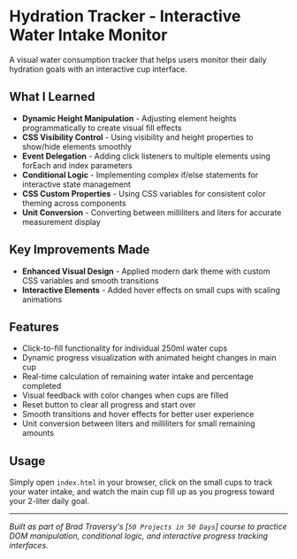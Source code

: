# Hydration Tracker - Interactive Water Intake Monitor

A visual water consumption tracker that helps users monitor their daily hydration goals with an interactive cup interface.

## What I Learned

- **Dynamic Height Manipulation** - Adjusting element heights programmatically to create visual fill effects
- **CSS Visibility Control** - Using visibility and height properties to show/hide elements smoothly
- **Event Delegation** - Adding click listeners to multiple elements using forEach and index parameters
- **Conditional Logic** - Implementing complex if/else statements for interactive state management
- **CSS Custom Properties** - Using CSS variables for consistent color theming across components
- **Unit Conversion** - Converting between milliliters and liters for accurate measurement display

## Key Improvements Made

- **Enhanced Visual Design** - Applied modern dark theme with custom CSS variables and smooth transitions
- **Interactive Elements** - Added hover effects on small cups with scaling animations

## Features

- Click-to-fill functionality for individual 250ml water cups
- Dynamic progress visualization with animated height changes in main cup
- Real-time calculation of remaining water intake and percentage completed
- Visual feedback with color changes when cups are filled
- Reset button to clear all progress and start over
- Smooth transitions and hover effects for better user experience
- Unit conversion between liters and milliliters for small remaining amounts

## Usage

Simply open `index.html` in your browser, click on the small cups to track your water intake, and watch the main cup fill up as you progress toward your 2-liter daily goal.

---

*Built as part of Brad Traversy's [`50 Projects in 50 Days`] course to practice DOM manipulation, conditional logic, and interactive progress tracking interfaces.*